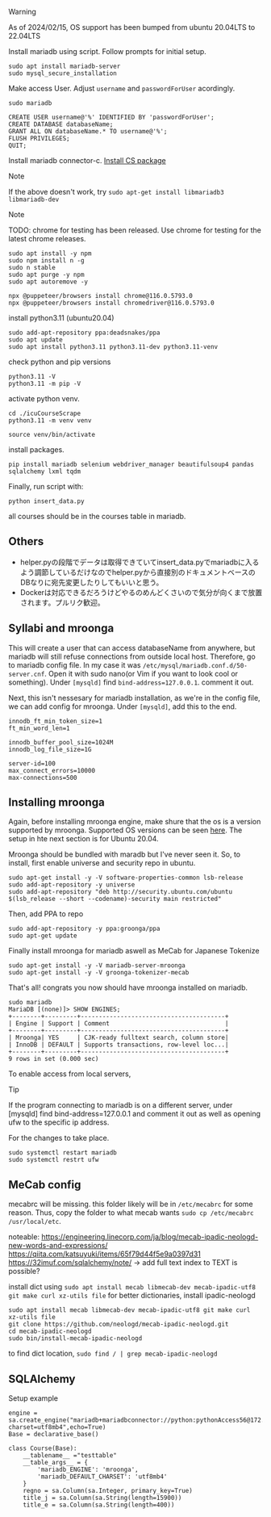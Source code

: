 > [!WARNING]
> As of 2024/02/15, OS support has been bumped from ubuntu 20.04LTS to 22.04LTS

Install mariadb using script. Follow prompts for initial setup.

```
sudo apt install mariadb-server
sudo mysql_secure_installation
```

Make access User. Adjust `username` and `passwordForUser` acordingly.

```
sudo mariadb

CREATE USER username@'%' IDENTIFIED BY 'passwordForUser';
CREATE DATABASE databaseName;
GRANT ALL ON databaseName.* TO username@'%';
FLUSH PRIVILEGES;
QUIT;
```

Install mariadb connector-c. [Install CS package](https://mariadb.com/docs/connect/programming-languages/c/install/)

> [!NOTE]
> If the above doesn't work, try `sudo apt-get install libmariadb3 libmariadb-dev`

> [!NOTE]
> TODO: chrome for testing has been released. Use chrome for testing for the latest chrome releases.

```
sudo apt install -y npm
sudo npm install n -g
sudo n stable
sudo apt purge -y npm
sudo apt autoremove -y
```

```
npx @puppeteer/browsers install chrome@116.0.5793.0
npx @puppeteer/browsers install chromedriver@116.0.5793.0
```

install python3.11 (ubuntu20.04)

```
sudo add-apt-repository ppa:deadsnakes/ppa
sudo apt update
sudo apt install python3.11 python3.11-dev python3.11-venv
```

check python and pip versions

```
python3.11 -V
python3.11 -m pip -V
```

activate python venv.

```
cd ./icuCourseScrape
python3.11 -m venv venv

source venv/bin/activate
```

install packages.

```
pip install mariadb selenium webdriver_manager beautifulsoup4 pandas sqlalchemy lxml tqdm
```

Finally, run script with:

```
python insert_data.py
```

all courses should be in the courses table in mariadb.

## Others

- helper.pyの段階でデータは取得できていてinsert_data.pyでmariadbに入るよう調節しているだけなのでhelper.pyから直接別のドキュメントベースのDBなりに宛先変更したりしてもいいと思う。
- Dockerは対応できるだろうけどやるのめんどくさいので気分が向くまで放置されます。プルリク歓迎。

## Syllabi and mroonga

This will create a user that can access databaseName from anywhere, but mariadb will still refuse connections from outside local host. Therefore, go to mariadb config file. In my case it was `/etc/mysql/mariadb.conf.d/50-server.cnf`. Open it with sudo nano(or Vim if you want to look cool or something). Under `[mysqld]` find `bind-address=127.0.0.1`. comment it out. 

Next, this isn't nessesary for mariadb installation, as we're in the config file, we can add config for mroonga. Under `[mysqld]`, add this to the end.

```
innodb_ft_min_token_size=1
ft_min_word_len=1

innodb_buffer_pool_size=1024M
innodb_log_file_size=1G

server-id=100
max_connect_errors=10000
max-connections=500
```

## Installing mroonga

Again, before installing mroonga engine, make shure that the os is a version supported by mroonga. Supported OS versions can be seen [here](https://mroonga.org/docs/install.html). The setup in hte next section is for Ubuntu 20.04.

Mroonga should be bundled with maradb but I've never seen it. So, to install, first enable universe and security repo in ubuntu.

```
sudo apt-get install -y -V software-properties-common lsb-release
sudo add-apt-repository -y universe
sudo add-apt-repository "deb http://security.ubuntu.com/ubuntu $(lsb_release --short --codename)-security main restricted"
```

Then, add PPA to repo

```
sudo add-apt-repository -y ppa:groonga/ppa
sudo apt-get update
```

Finally install mroonga for mariadb aswell as MeCab for Japanese Tokenize

```
sudo apt-get install -y -V mariadb-server-mroonga
sudo apt-get install -y -V groonga-tokenizer-mecab
```

That's all! congrats you now should have mroonga installed on mariadb.

```
sudo mariadb
MariaDB [(none)]> SHOW ENGINES;
+--------+---------+----------------------------------------+
| Engine | Support | Comment                                | 
+--------+---------+----------------------------------------+
| Mroonga| YES     | CJK-ready fulltext search, column store|
| InnoDB | DEFAULT | Supports transactions, row-level loc...|
+--------+---------+----------------------------------------+
9 rows in set (0.000 sec)
```

To enable access from local servers, 

> [!TIP]
> If the program connecting to mariadb is on a different server, under [mysqld] find bind-address=127.0.0.1 and comment it out as well as opening ufw to the specific ip address.

For the changes to take place.

```
sudo systemctl restart mariadb
sudo systemctl restrt ufw
```



## MeCab config

mecabrc will be missing. this folder likely will be in `/etc/mecabrc` for some reason. Thus, copy the folder to what mecab wants `sudo cp /etc/mecabrc /usr/local/etc`.


noteable: https://engineering.linecorp.com/ja/blog/mecab-ipadic-neologd-new-words-and-expressions/
https://qiita.com/katsuyuki/items/65f79d44f5e9a0397d31
https://32imuf.com/sqlalchemy/note/  -> add full text index to TEXT is possible?

install dict using `sudo apt install mecab libmecab-dev mecab-ipadic-utf8 git make curl xz-utils file`
for better dictionaries, install ipadic-neologd 

```
sudo apt install mecab libmecab-dev mecab-ipadic-utf8 git make curl xz-utils file
git clone https://github.com/neologd/mecab-ipadic-neologd.git
cd mecab-ipadic-neologd
sudo bin/install-mecab-ipadic-neologd
```

to find dict location, `sudo find / | grep mecab-ipadic-neologd`
## SQLAlchemy

Setup example
```
engine = sa.create_engine("mariadb+mariadbconnector://python:pythonAccess56@172.31.54.136:3306/syllabusdb?charset=utf8mb4",echo=True)
Base = declarative_base()

class Course(Base):
    __tablename__ ="testtable"
    __table_args__ = {
        'mariadb_ENGINE': 'mroonga',
        'mariadb_DEFAULT_CHARSET': 'utf8mb4'
    }
    regno = sa.Column(sa.Integer, primary_key=True)
    title_j = sa.Column(sa.String(length=15900))
    title_e = sa.Column(sa.String(length=400))
```

